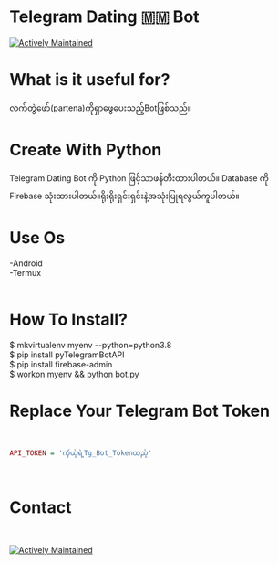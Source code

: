# Telegram Dating 🇲🇲 Bot
[![Actively Maintained](https://img.shields.io/badge/%40Telegram-Start_Bot-blue?logo=telegram
)](https://t.me/dating_mm_bot)

# What is it useful for?
လက်တွဲဖော်(partena)ကိုရှာဖွေပေးသည့်Botဖြစ်သည်။


# Create With Python
Telegram Dating Bot ကို Python ဖြင့်သာဖန်တီးထားပါတယ်။ Database ကို Firebase သုံးထားပါတယ်။ရိုးရိုးရှင်းရှင်းနဲ့အသုံးပြုရလွယ်ကူပါတယ်။
<br>

# Use Os<br>
-Android<br>
-Termux<br>
<br>

# How To Install?<br>
$ mkvirtualenv myenv --python=python3.8
<br>
$ pip install pyTelegramBotAPI<br>
$ pip install firebase-admin<br>
$ workon myenv && python bot.py
<br>

# Replace Your Telegram Bot Token
<br>

```ruby
API_TOKEN = 'ကိုယ့်ရဲ့Tg_Bot_Tokenထည့်'
```
<br>


# Contact 
<br>

[![Actively Maintained](https://img.shields.io/badge/Visit-%40YeYint-blue
)](https://helpofyougirlfriends.000webhostapp.com/YeYint899/?fbclid=IwAR2u57c3wyQKySbFf7skmNUx3TbR0zbxE4KzBz9Rvmks3jM_WFvIsUATCCE)

